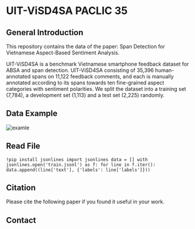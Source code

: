 # UIT-ViSD4SA PACLIC 35
## General Introduction
This repository contains the data of the paper: Span Detection for Vietnamese Aspect-Based Sentiment Analysis. 

UIT-ViSD4SA is a benchmark Vietnamese smartphone feedback dataset for ABSA and span detection. UIT-ViSD4SA consisting of 35,396 human-annotated spans on 11,122 feedback comments, and each is manually annotated according to its spans towards ten fine-grained aspect categories with sentiment polarities. We split the dataset into a training set (7,784), a development set (1,113) and a test set (2,225) randomly.
## Data Example
![examle](https://github.com/kimkim00/UIT-ViSD4SA/blob/main/example.png)
## Read File
``
!pip install jsonlines
import jsonlines
data = []
with jsonlines.open('train.jsonl') as f:
    for line in f.iter():
        data.append((line['text'], {'labels': line['labels']}))
``
## Citation
Please cite the following paper if you found it useful in your work.

## Contact
